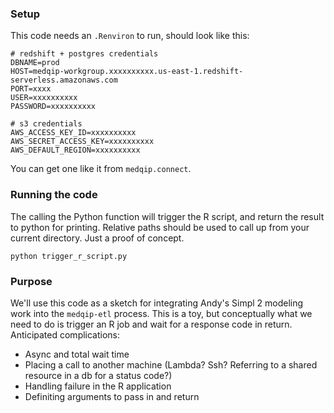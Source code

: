 ### Setup
This code needs an `.Renviron` to run, should look like this:

```
# redshift + postgres credentials
DBNAME=prod
HOST=medqip-workgroup.xxxxxxxxxx.us-east-1.redshift-serverless.amazonaws.com
PORT=xxxx
USER=xxxxxxxxxx
PASSWORD=xxxxxxxxxx

# s3 credentials
AWS_ACCESS_KEY_ID=xxxxxxxxxx
AWS_SECRET_ACCESS_KEY=xxxxxxxxxx
AWS_DEFAULT_REGION=xxxxxxxxxx
```

You can get one like it from `medqip.connect`.

### Running the code
The calling the Python function will trigger the R script, and return the result to python for printing. Relative paths should be used to call up from your current directory. Just a proof of concept.

```
python trigger_r_script.py
```

### Purpose
We'll use this code as a sketch for integrating Andy's Simpl 2 modeling work into the `medqip-etl` process. This is a toy, but conceptually what we need to do is trigger an R job and wait for a response code in return. Anticipated complications:
* Async and total wait time
* Placing a call to another machine (Lambda? Ssh? Referring to a shared resource in a db for a status code?)
* Handling failure in the R application
* Definiting arguments to pass in and return